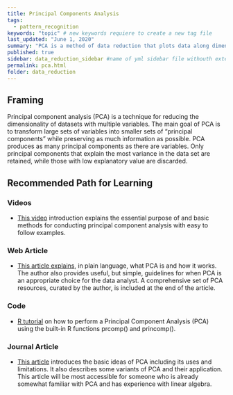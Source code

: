 ```yaml
---
title: Principal Components Analysis
tags:
  - pattern_recognition
keywords: "topic" # new keywords requiere to create a new tag file
last_updated: "June 1, 2020"
summary: "PCA is a method of data reduction that plots data along dimensions that explain the greatest variance in the data"
published: true
sidebar: data_reduction_sidebar #name of yml sidebar file withouth extension
permalink: pca.html
folder: data_reduction
---
```



## Framing

Principal component analysis (PCA) is a technique for reducing the dimensionality of datasets with multiple variables. The main goal of PCA is to transform large sets of variables into smaller sets of “principal components” while preserving as much information as possible. PCA produces as many principal components as there are variables. Only principal components that explain the most variance in the data set are retained, while those with low explanatory value are discarded.


## Recommended Path for Learning

### Videos

* <a href="https://www.youtube.com/watch?v=FgakZw6K1QQ">This video</a> introduction explains the essential purpose of and basic methods for conducting principal component analysis with easy to follow examples.
 


### Web Article
 
* <a href="https://towardsdatascience.com/a-one-stop-shop-for-principal-component-analysis-5582fb7e0a9c"  target="_blank">This article explains</a>, in plain language, what PCA is and how it works. The author also provides useful, but simple, guidelines for when PCA is an appropriate choice for the data analyst. A comprehensive set of PCA resources, curated by the author, is included at the end of the article.
 
### Code
 
* <a href="http://www.sthda.com/english/articles/31-principal-component-methods-in-r-practical-guide/118-principal-component-analysis-in-r-prcomp-vs-princomp/"  target="_blank">R tutorial</a> on how to perform a Principal Component Analysis (PCA) using the built-in R functions prcomp() and princomp().


### Journal Article
 
* <a href="https://royalsocietypublishing.org/doi/10.1098/rsta.2015.0202"  target="_blank">This article</a> introduces the basic ideas of PCA including its uses and limitations. It also describes some variants of PCA and their application. This article will be most accessible for someone who is already somewhat familiar with PCA and has experience with linear algebra.
 

